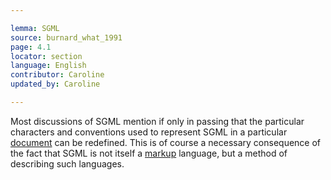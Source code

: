 ```yaml
---

lemma: SGML
source: burnard_what_1991
page: 4.1
locator: section
language: English
contributor: Caroline
updated_by: Caroline

---
```


Most discussions of SGML mention if only in passing that the particular characters and conventions used to represent SGML in a particular [document](document.html) can be redefined. This is of course a necessary consequence of the fact that SGML is not itself a [markup](markup.html) language, but a method of describing such languages.
